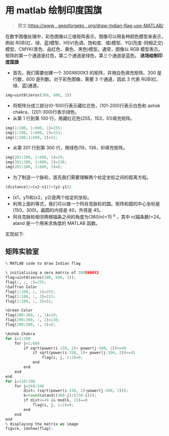 # 用 matlab 绘制印度国旗

> 原文:[https://www . geesforgeks . org/draw-Indian-flag-use-MATLAB/](https://www.geeksforgeeks.org/draw-indian-flag-using-matlab/)

在数字图像处理中，彩色图像以三维矩阵表示。图像可以用各种颜色模型来表示，例如 RGB(红、绿、蓝)模型、HSV(色调、饱和度、值)模型、YQ(亮度-同相正交)模型、CMYK(青色、品红色、黄色、黑色)模型。通常，图像以 RGB 模型表示。矩阵的第一个通道是红色，第二个通道是绿色，第三个通道是蓝色。
**进场绘制印度国旗**

*   首先，我们需要创建一个 300X600X3 的矩阵，并用白色填充矩阵。300 是行数，600 是列数。对于彩色图像，需要 3 个通道，因此 3 代表 RGB(红、绿、蓝)通道。

```py
img=uint8(zeros(300, 600, 3))
```

*   将矩阵分成三部分(0-100)行表示藏红花色，(101-200)行表示白色和 ashok chakra，(201-300)行表示绿色。
*   从第 1 行到第 100 行，用藏红花色(255，153，51)填充矩阵。

```py
img(1:100, 1:600, 1)=255;
img(1:100, 1:600, 2)=153;
img(1:100;1:600, 3)=51;
```

*   从第 201 行到第 300 行，用绿色(19，136，8)填充矩阵。

```py
img(201:300, 1:600, 1)=19;
img(201:300, 1:600, 2)=136;
img(201:300, 1:600, 3)=8;
```

*   为了制造一个脉轮，首先我们需要理解两个给定坐标之间的距离方程。

```py
(distance)2=(x2-x1)2+(y2-y1)2
```

*   (x1，y1)和(x2，y2)是两个给定的坐标。
*   利用上面的等式，我们可以做一个阿肖克脉轮的圆。矩阵和圆的中心坐标是(150，300)。画圆的内径是 40，外径是 45。
*   阿肖克脉轮相邻两根辐条之间的角度为(360/n)=15 <sup>o</sup> ，其中 n(辐条数)=24。atand 是一个用来求角度的 MATLAB 函数。

实现如下:

## 矩阵实验室

```py
% MATLAB code to draw Indian flag

% initialising a zero matrix of 300X600X3
flag=uint8(zeros(300, 600, 3));
flag(:, :, :)=255;
%Saffron Color
flag(1:100, :, 1)=255;
flag(1:100, :, 2)=153;
flag(1:100, :, 3)=51;

%Green Color
flag(200:300, :, 1)=19;
flag(200:300, :, 2)=136;
flag(200:300, :, 3)=8;

%Ashok Chakra
for i=1:300
    for j=1:600
        if sqrt(power(i-150, 2)+ power(j-300, 2))>=40
            if sqrt(power(i-150, 2)+ power(j-300, 2))<=45
                flag(i, j, 1:2)=0;
            end
        end
    end
end
for i=110:190
    for j=260:340
        dist= (sqrt(power(i-150, 2)+power(j-300, 2)));
        k=round(atand((300-j)/(150-i)));
        if dist<=40 && mod(k, 15)==0
            flag(i, j, 1:2)=0;
        end
    end
end
% displaying the matrix as image
figure, imshow(flag);
```